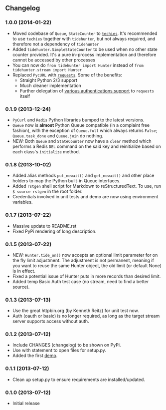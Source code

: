 ## Changelog

### 1.0.0 (2014-01-22)

* Moved codebase of `Queue`, `StateCounter` to [`techies`](https://github.com/woozyking/techies). It's recommended to use `techies` together with `tidehunter`, but not always required, and therefore not a dependency of `tidehunter`
* Added `tidehunter.SimpleStateCounter` to be used when no other state counter provided. It's a pure in-process implementation and therefore cannot be accessed by other processes
* You can now do `from tidehunter import Hunter` instead of `from tidehunter.stream import Hunter`
* Replaced `PycURL` with [`requests`](https://github.com/kennethreitz/requests). Some of the benefits:
    * Straight Python 2/3 support
    * Much cleaner implementation
    * Further delegation of [various authentications support](http://docs.python-requests.org/en/latest/user/authentication/) to `requests` itself

### 0.1.9 (2013-12-24)

* `PyCurl` and `Redis` Python libraries bumped to the latest versions.
* `Queue` now is __almost__ Python Queue compatible (in a complaint free fashion), with the exception of `Queue.full` which always returns `False`; `Queue.task_done` and `Queue.join` do nothing.
* NEW: Both `Queue` and `StateCounter` now have a `clear` method which performs a Redis `DEL` command on the said key and reinitialize based on each class's `initialize` method.

### 0.1.8 (2013-10-02)

* Added alias methods `put_nowait()` and `get_nowait()` and other place holders to map the Python built-in Queue interfaces.
* Added `rstgen` shell script for Markdown to reStructuredText. To use, run `$ source rstgen` in the root folder.
* Credentials involved in unit tests and demo are now using environment variables.

### 0.1.7 (2013-07-22)

* Massive update to README.rst
* Fixed PyPi rendering of long description.

### 0.1.5 (2013-07-22)

* NEW: `Hunter.tide_on()` now accepts an optional limit parameter for on the fly limit adjustment. The adjustment is not permanent, meaning if you want to reuse the same Hunter object, the old limit (or default None) is in effect.
* Fixed a potential issue of Hunter puts in more records than desired limit.
* Added temp Basic Auth test case (no stream, need to find a better source).

### 0.1.3 (2013-07-13)

* Use the great httpbin.org (by Kenneth Reitz) for unit test now.
* Auth (oauth or basic) is no longer required, as long as the target stream server supports access without auth.

### 0.1.2 (2013-07-12)

* Include CHANGES (changelog) to be shown on PyPi.
* Use with statement to open files for setup.py.
* Added the first [demo](https://github.com/amoa/tidehunter/tree/master/demo).

### 0.1.1 (2013-07-12)

* Clean up setup.py to ensure requirements are installed/updated.

### 0.1.0 (2013-07-12)

* Initial release

